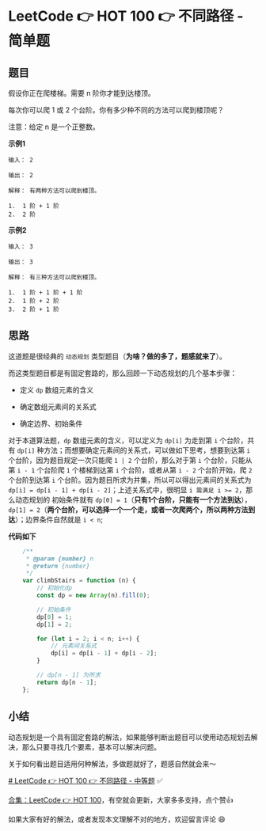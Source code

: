 # LeetCode 👉 HOT 100 👉 不同路径 - 简单题

## 题目

假设你正在爬楼梯。需要 n 阶你才能到达楼顶。

每次你可以爬 1 或 2 个台阶。你有多少种不同的方法可以爬到楼顶呢？

注意：给定 n 是一个正整数。

**示例1**

    输入： 2

    输出： 2

    解释： 有两种方法可以爬到楼顶。

    1.  1 阶 + 1 阶
    2.  2 阶

**示例2**

    输入： 3

    输出： 3

    解释： 有三种方法可以爬到楼顶。

    1.  1 阶 + 1 阶 + 1 阶
    2.  1 阶 + 2 阶
    3.  2 阶 + 1 阶

## 思路

这道题是很经典的 `动态规划` 类型题目（**为啥？做的多了，题感就来了**）。

而这类型题目都是有固定套路的，那么回顾一下动态规划的几个基本步骤：

- 定义 `dp` 数组元素的含义

- 确定数组元素间的关系式

- 确定边界、初始条件

对于本道算法题，`dp` 数组元素的含义，可以定义为 `dp[i]` 为走到第 `i` 个台阶，共有 `dp[i]` 种方法；而想要确定元素间的关系式，可以做如下思考，想要到达第 `i` 个台阶，因为题目规定一次只能爬 `1 | 2` 个台阶，那么对于第 `i` 个台阶，只能从第 `i - 1` 个台阶爬 `1` 个楼梯到达第 `i` 个台阶，或者从第 `i - 2` 个台阶开始，爬 `2` 个台阶到达第 `i` 个台阶。因为题目所求为并集，所以可以得出元素间的关系式为 `dp[i] = dp[i - 1] + dp[i - 2]`；上述关系式中，很明显 `i 需满足 i >= 2`，那么动态规划的 初始条件就有 `dp[0] = 1`（**只有1个台阶，只能有一个方法到达**），`dp[1] = 2`（**两个台阶，可以选择一个一个走，或者一次爬两个，所以两种方法到达**）；边界条件自然就是 `i < n`;

**代码如下**

```js
    /**
     * @param {number} n
     * @return {number}
     */
    var climbStairs = function (n) {
        // 初始化dp
        const dp = new Array(n).fill(0);

        // 初始条件
        dp[0] = 1;
        dp[1] = 2;

        for (let i = 2; i < n; i++) {
            // 元素间关系式
            dp[i] = dp[i - 1] + dp[i - 2];
        }

        // dp[n - 1] 为所求
        return dp[n - 1];
    };
```

## 小结

动态规划是一个具有固定套路的解法，如果能够判断出题目可以使用动态规划去解决，那么只要寻找几个要素，基本可以解决问题。

关于如何看出题目适用何种解法，多做题就好了，题感自然就会来～


[# LeetCode 👉 HOT 100 👉 不同路径 - 中等题](https://leetcode-cn.com/problems/climbing-stairs/) ✅


[合集：LeetCode 👉 HOT 100](https://juejin.cn/column/7029946677398077476)，有空就会更新，大家多多支持，点个赞👍

如果大家有好的解法，或者发现本文理解不对的地方，欢迎留言评论 😄

